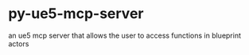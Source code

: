 # py-ue5-mcp-server
an ue5 mcp server that allows the user to access functions in blueprint actors 
